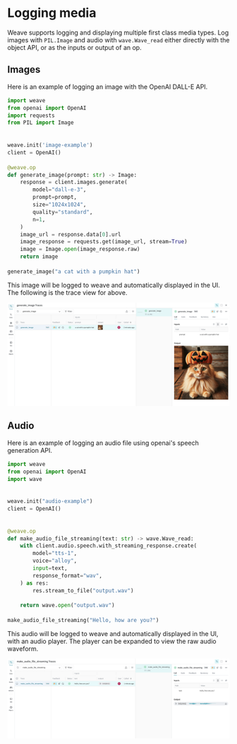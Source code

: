 # Logging media

Weave supports logging and displaying multiple first class media types. Log images with `PIL.Image` and audio with `wave.Wave_read` either directly with the object API, or as the inputs or output of an op.

## Images

Here is an example of logging an image with the OpenAI DALL-E API.

```python
import weave
from openai import OpenAI
import requests
from PIL import Image


weave.init('image-example')
client = OpenAI()

@weave.op
def generate_image(prompt: str) -> Image:
    response = client.images.generate(
        model="dall-e-3",
        prompt=prompt,
        size="1024x1024",
        quality="standard",
        n=1,
    )
    image_url = response.data[0].url
    image_response = requests.get(image_url, stream=True)
    image = Image.open(image_response.raw)
    return image

generate_image("a cat with a pumpkin hat")
```

This image will be logged to weave and automatically displayed in the UI. The following is the trace view for above.

![Screenshot of pumpkin cat trace view](imgs/cat-pumpkin-trace.png)

## Audio

Here is an example of logging an audio file using openai's speech generation API.

```python
import weave
from openai import OpenAI
import wave


weave.init("audio-example")
client = OpenAI()


@weave.op
def make_audio_file_streaming(text: str) -> wave.Wave_read:
    with client.audio.speech.with_streaming_response.create(
        model="tts-1",
        voice="alloy",
        input=text,
        response_format="wav",
    ) as res:
        res.stream_to_file("output.wav")

    return wave.open("output.wav")

make_audio_file_streaming("Hello, how are you?")
```

This audio will be logged to weave and automatically displayed in the UI, with an audio player. The player can be expanded to view the raw audio waveform.

![Screenshot of audio trace view](imgs/audio-trace.png)
